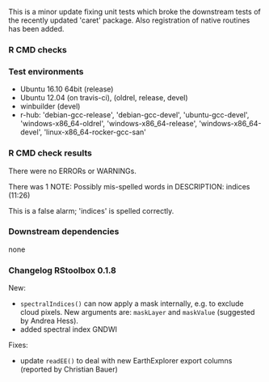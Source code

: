 This is a minor update fixing unit tests which broke the downstream tests of the recently updated 'caret' package.
Also registration of native routines has been added.

### R CMD checks
### Test environments
* Ubuntu 16.10 64bit (release)
* Ubuntu 12.04 (on travis-ci), (oldrel, release, devel)
* winbuilder (devel)
* r-hub: 'debian-gcc-release', 
    'debian-gcc-devel',
    'ubuntu-gcc-devel', 
    'windows-x86_64-oldrel', 
    'windows-x86_64-release',
    'windows-x86_64-devel',
    'linux-x86_64-rocker-gcc-san'  

### R CMD check results
There were no ERRORs or WARNINGs. 

There was 1 NOTE:
Possibly mis-spelled words in DESCRIPTION:
  indices (11:26)

This is a false alarm; 'indices' is spelled correctly.  

### Downstream dependencies
none

### Changelog RStoolbox 0.1.8
New:
* `spectralIndices()` can now apply a mask internally, e.g. to exclude cloud pixels. New arguments are: 
   `maskLayer` and `maskValue` (suggested by Andrea Hess).   
* added spectral index GNDWI   

Fixes: 
* update `readEE()` to deal with new EarthExplorer export columns (reported by Christian Bauer)